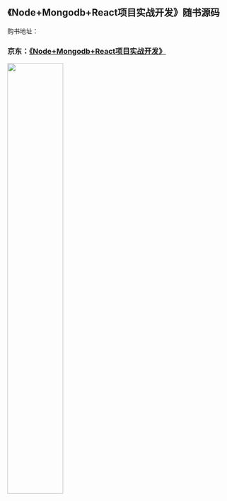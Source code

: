 ## 《Node+Mongodb+React项目实战开发》随书源码
购书地址：
### 京东：[《Node+Mongodb+React项目实战开发》](https://item.jd.com/12872499.html)
<img src="https://img14.360buyimg.com/n1/jfs/t1/137231/29/20072/54429/60d1557bE6602dd64/a22645eaf1ce5e2f.jpg" width="50%">
